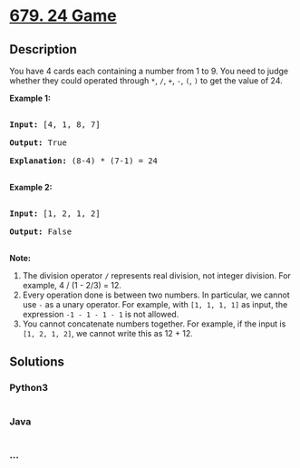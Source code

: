 # [679. 24 Game](https://leetcode.com/problems/24-game)



## Description

<p>

You have 4 cards each containing a number from 1 to 9.  You need to judge whether they could operated through <code>*</code>, <code>/</code>, <code>+</code>, <code>-</code>, <code>(</code>, <code>)</code> to get the value of 24.

</p>



<p><b>Example 1:</b><br />

<pre>

<b>Input:</b> [4, 1, 8, 7]

<b>Output:</b> True

<b>Explanation:</b> (8-4) * (7-1) = 24

</pre>

</p>



<p><b>Example 2:</b><br />

<pre>

<b>Input:</b> [1, 2, 1, 2]

<b>Output:</b> False

</pre>

</p>



<p><b>Note:</b><br>

<ol>

<li>The division operator <code>/</code> represents real division, not integer division.  For example, 4 / (1 - 2/3) = 12.</li>

<li>Every operation done is between two numbers.  In particular, we cannot use <code>-</code> as a unary operator.  For example, with <code>[1, 1, 1, 1]</code> as input, the expression <code>-1 - 1 - 1 - 1</code> is not allowed.</li>

<li>You cannot concatenate numbers together.  For example, if the input is <code>[1, 2, 1, 2]</code>, we cannot write this as 12 + 12.</li>

</ol>

</p>

</p>

## Solutions

<!-- tabs:start -->

### **Python3**

```python

```

### **Java**

```java

```

### **...**

```

```

<!-- tabs:end -->
